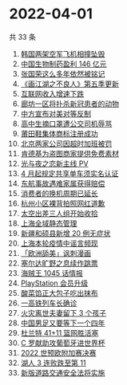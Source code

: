 # 2022-04-01

共 33 条

<!-- BEGIN ZHIHUSEARCH -->
<!-- 最后更新时间 Fri Apr 01 2022 17:10:09 GMT+0800 (China Standard Time) -->
1. [韩国两架空军飞机相撞坠毁](https://www.zhihu.com/search?q=韩国空军飞机)
1. [中国生物制药盈利 146 亿元](https://www.zhihu.com/search?q=中国生物制药)
1. [张国荣这么多年依然被铭记](https://www.zhihu.com/search?q=张国荣)
1. [《画江湖之不良人》第五季更新](https://www.zhihu.com/search?q=画江湖之不良人)
1. [互联网收入增速下跌](https://www.zhihu.com/search?q=互联网收入)
1. [廊坊一区将扑杀新冠患者的动物](https://www.zhihu.com/search?q=扑杀新冠患者户内动物)
1. [中方宣布对美对等反制](https://www.zhihu.com/search?q=中方宣布对美对等反制)
1. [高中生摘口罩遭公交司机辱骂](https://www.zhihu.com/search?q=高中生摘口罩遭公交司机辱骂)
1. [莆田鞋集体商标注册成功](https://www.zhihu.com/search?q=莆田鞋)
1. [北京两家公司因超时加班被罚](https://www.zhihu.com/search?q=超时加班)
1. [肯德基为盗图商家提供免费素材](https://www.zhihu.com/search?q=肯德基不满盗图商家)
1. [光与夜之恋新主线 PV](https://www.zhihu.com/search?q=光与夜之恋)
1. [4 月起规定共享单车须实名认证](https://www.zhihu.com/search?q=四月新规)
1. [东航事故遇难家属获得赔偿](https://www.zhihu.com/search?q=东航飞行事故遇难家属)
1. [消费者的换机周期已延长](https://www.zhihu.com/search?q=换机)
1. [杭州小区裸背拍照网红道歉](https://www.zhihu.com/search?q=裸背拍照道歉)
1. [太空出差三人组开始收拾](https://www.zhihu.com/search?q=太空出差)
1. [上海全域静态管理](https://www.zhihu.com/search?q=上海全域静态管理)
1. [新疆和硕县新增 20 例无症状](https://www.zhihu.com/search?q=新疆疫情)
1. [上海本轮疫情中谣言频现](https://www.zhihu.com/search?q=上海疫情谣言)
1. [「欧洲舔美」讽刺漫画](https://www.zhihu.com/search?q=欧洲舔美)
1. [塞尔达旷野之息续作跳票](https://www.zhihu.com/search?q=塞尔达旷野之息)
1. [海贼王 1045 话情报](https://www.zhihu.com/search?q=海贼王)
1. [PlayStation 会员升级](https://www.zhihu.com/search?q=PlayStation)
1. [酸菜馅正大包子吃出抹布](https://www.zhihu.com/search?q=正大包子)
1. [一高铁列车长确诊](https://www.zhihu.com/search?q=高铁列车长确诊)
1. [火灾离世夫妻留下 3 个孩子](https://www.zhihu.com/search?q=南京火灾夫妻)
1. [中国男足又要等下一个四年](https://www.zhihu.com/search?q=中国男足)
1. [杜兰特 41+11 篮网胜活塞](https://www.zhihu.com/search?q=篮网)
1. [C 罗献助攻葡萄牙进世界杯](https://www.zhihu.com/search?q=葡萄牙晋级世界杯)
1. [2022 世预欧附加赛决赛](https://www.zhihu.com/search?q=世预欧附加赛决赛)
1. [湖人 3 连败跌至第 11](https://www.zhihu.com/search?q=湖人)
1. [新版道路交通安全法将实施](https://www.zhihu.com/search?q=道路交通安全法)
<!-- END ZHIHUSEARCH -->
